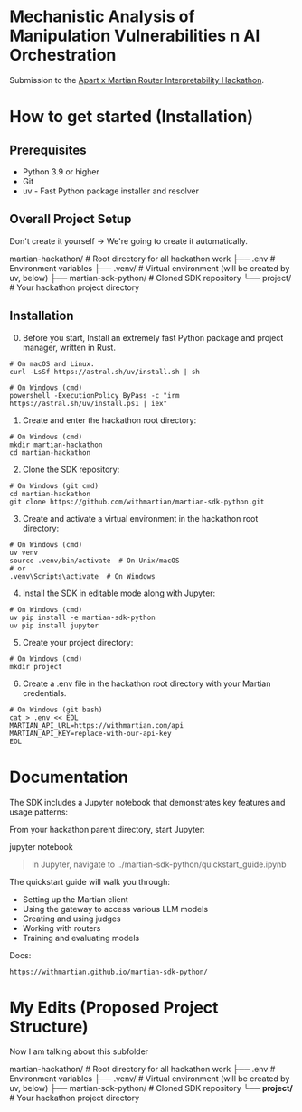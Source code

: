 # Mechanistic Analysis of Manipulation Vulnerabilities n AI Orchestration

Submission to the [Apart x Martian Router Interpretability Hackathon](https://apartresearch.com/sprints/apart-x-martian-mechanistic-router-interpretability-hackathon-2025-05-30-to-2025-06-01).


# How to get started (Installation) 

## Prerequisites
- Python 3.9 or higher
- Git
- uv - Fast Python package installer and resolver

## Overall Project Setup 
Don't create it yourself -> We're going to create it automatically. 

martian-hackathon/          # Root directory for all hackathon work
├── .env                    # Environment variables
├── .venv/                  # Virtual environment (will be created by uv, below)
├── martian-sdk-python/     # Cloned SDK repository
└── project/               # Your hackathon project directory
 

## Installation 
0. Before you start, Install an extremely fast Python package and project manager, written in Rust.
 ```
# On macOS and Linux.
curl -LsSf https://astral.sh/uv/install.sh | sh

# On Windows (cmd)
powershell -ExecutionPolicy ByPass -c "irm https://astral.sh/uv/install.ps1 | iex"
 ```

1. Create and enter the hackathon root directory:
 ```
# On Windows (cmd)
mkdir martian-hackathon
cd martian-hackathon
 ```

2. Clone the SDK repository:
 ```
# On Windows (git cmd)
cd martian-hackathon
git clone https://github.com/withmartian/martian-sdk-python.git
 ```

3. Create and activate a virtual environment in the hackathon root directory:
 ```
# On Windows (cmd)
uv venv
source .venv/bin/activate  # On Unix/macOS
# or
.venv\Scripts\activate  # On Windows
 ```

4. Install the SDK in editable mode along with Jupyter:
 ```
# On Windows (cmd)
uv pip install -e martian-sdk-python
uv pip install jupyter
```

5. Create your project directory:
 ```
# On Windows (cmd)
mkdir project
 ```

6. Create a .env file in the hackathon root directory with your Martian credentials. 
 ```
# On Windows (git bash)
cat > .env << EOL
MARTIAN_API_URL=https://withmartian.com/api
MARTIAN_API_KEY=replace-with-our-api-key
EOL
```

#  Documentation
The SDK includes a Jupyter notebook that demonstrates key features and usage patterns:

From your hackathon parent directory, start Jupyter:

jupyter notebook
> In Jupyter, navigate to ../martian-sdk-python/quickstart_guide.ipynb

The quickstart guide will walk you through:

- Setting up the Martian client
- Using the gateway to access various LLM models
- Creating and using judges
- Working with routers
- Training and evaluating models

Docs: 
```
https://withmartian.github.io/martian-sdk-python/
```

# My Edits (Proposed Project Structure) 
Now I am talking about this subfolder

martian-hackathon/          # Root directory for all hackathon work
├── .env                    # Environment variables
├── .venv/                  # Virtual environment (will be created by uv, below)
├── martian-sdk-python/     # Cloned SDK repository
└── **project/**              # Your hackathon project directory

